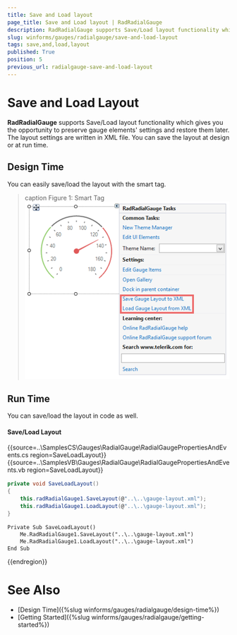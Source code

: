 ```yaml
---
title: Save and Load layout
page_title: Save and Load layout | RadRadialGauge
description: RadRadialGauge supports Save/Load layout functionality which gives you the opportunity to preserve gauge elements' settings and restore them later.
slug: winforms/gauges/radialgauge/save-and-load-layout
tags: save,and,load,layout
published: True
position: 5
previous_url: radialgauge-save-and-load-layout
---
```


# Save and Load Layout

__RadRadialGauge__ supports Save/Load layout functionality which gives you the opportunity to preserve gauge elements' settings and restore them later. The layout settings are written in XML file. You can save the layout at design or at run time.

## Design Time

You can easily save/load the layout with the smart tag.

>caption Figure 1: Smart Tag
![radialgauge-save-and-load-layout 001](images/radialgauge-save-and-load-layout001.png)

## Run Time

You can save/load the layout in code as well. 

#### Save/Load Layout
	
{{source=..\SamplesCS\Gauges\RadialGauge\RadialGaugePropertiesAndEvents.cs region=SaveLoadLayout}} 
{{source=..\SamplesVB\Gauges\RadialGauge\RadialGaugePropertiesAndEvents.vb region=SaveLoadLayout}}
````C#
private void SaveLoadLayout()
{
    this.radRadialGauge1.SaveLayout(@"..\..\gauge-layout.xml");
    this.radRadialGauge1.LoadLayout(@"..\..\gauge-layout.xml");
}

````
````VB.NET
Private Sub SaveLoadLayout()
    Me.RadRadialGauge1.SaveLayout("..\..\gauge-layout.xml")
    Me.RadRadialGauge1.LoadLayout("..\..\gauge-layout.xml")
End Sub

```` 



{{endregion}} 

# See Also

* [Design Time]({%slug winforms/gauges/radialgauge/design-time%})
* [Getting Started]({%slug winforms/gauges/radialgauge/getting-started%})
        
